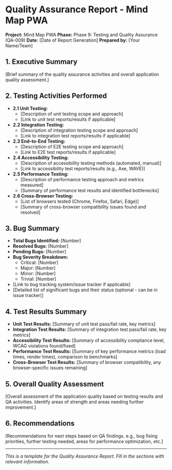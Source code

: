 # Quality Assurance Report - Mind Map PWA

**Project:** Mind Map PWA
**Phase:** Phase 9: Testing and Quality Assurance (QA-009)
**Date:** [Date of Report Generation]
**Prepared by:** [Your Name/Team]

## 1. Executive Summary
[Brief summary of the quality assurance activities and overall application quality assessment.]

## 2. Testing Activities Performed
- **2.1 Unit Testing:**
  - [Description of unit testing scope and approach]
  - [Link to unit test reports/results if applicable]
- **2.2 Integration Testing:**
  - [Description of integration testing scope and approach]
  - [Link to integration test reports/results if applicable]
- **2.3 End-to-End Testing:**
  - [Description of E2E testing scope and approach]
  - [Link to E2E test reports/results if applicable]
- **2.4 Accessibility Testing:**
  - [Description of accessibility testing methods (automated, manual)]
  - [Link to accessibility test reports/results (e.g., Axe, WAVE)]
- **2.5 Performance Testing:**
  - [Description of performance testing approach and metrics measured]
  - [Summary of performance test results and identified bottlenecks]
- **2.6 Cross-Browser Testing:**
  - [List of browsers tested (Chrome, Firefox, Safari, Edge)]
  - [Summary of cross-browser compatibility issues found and resolved]

## 3. Bug Summary
- **Total Bugs Identified:** [Number]
- **Resolved Bugs:** [Number]
- **Pending Bugs:** [Number]
- **Bug Severity Breakdown:**
  - Critical: [Number]
  - Major: [Number]
  - Minor: [Number]
  - Trivial: [Number]
- [Link to bug tracking system/issue tracker if applicable]
- [Detailed list of significant bugs and their status (optional - can be in issue tracker)]

## 4. Test Results Summary
- **Unit Test Results:** [Summary of unit test pass/fail rate, key metrics]
- **Integration Test Results:** [Summary of integration test pass/fail rate, key metrics]
- **Accessibility Test Results:** [Summary of accessibility compliance level, WCAG violations found/fixed]
- **Performance Test Results:** [Summary of key performance metrics (load times, render times), comparison to benchmarks]
- **Cross-Browser Test Results:** [Summary of browser compatibility, any browser-specific issues remaining]

## 5. Overall Quality Assessment
[Overall assessment of the application quality based on testing results and QA activities. 
 Identify areas of strength and areas needing further improvement.]

## 6. Recommendations
[Recommendations for next steps based on QA findings. 
 e.g., bug fixing priorities, further testing needed, areas for performance optimization, etc.]

---
*This is a template for the Quality Assurance Report. Fill in the sections with relevant information.*
